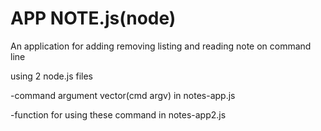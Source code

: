 # APP NOTE.js(node)
An application for adding removing listing and reading note on command line


using 2 node.js files
 
 -command argument vector(cmd argv) in notes-app.js
 
 
 -function for using these command in  notes-app2.js

